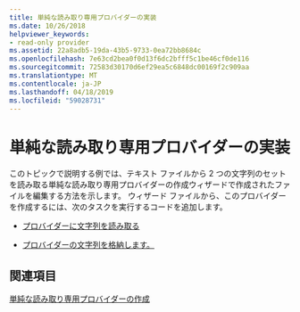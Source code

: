 ```yaml
---
title: 単純な読み取り専用プロバイダーの実装
ms.date: 10/26/2018
helpviewer_keywords:
- read-only provider
ms.assetid: 22a8adb5-19da-43b5-9733-0ea72bb8684c
ms.openlocfilehash: 7e63cd2bea0f0d13f6dc2bfff5c1be46cf0de116
ms.sourcegitcommit: 72583d30170d6ef29ea5c6848dc00169f2c909aa
ms.translationtype: MT
ms.contentlocale: ja-JP
ms.lasthandoff: 04/18/2019
ms.locfileid: "59028731"
---
```

# <a name="implementing-the-simple-read-only-provider"></a>単純な読み取り専用プロバイダーの実装

このトピックで説明する例では、テキスト ファイルから 2 つの文字列のセットを読み取る単純な読み取り専用プロバイダーの作成ウィザードで作成されたファイルを編集する方法を示します。 ウィザード ファイルから、このプロバイダーを作成するには、次のタスクを実行するコードを追加します。

- [プロバイダーに文字列を読み取る](../../data/oledb/reading-strings-into-the-ole-db-provider.md)

- [プロバイダーの文字列を格納します。](../../data/oledb/storing-strings-in-the-ole-db-provider.md)

## <a name="see-also"></a>関連項目

[単純な読み取り専用プロバイダーの作成](../../data/oledb/creating-a-simple-read-only-provider.md)<br/>
